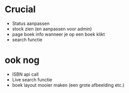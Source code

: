 # Crucial
- Status aanpassen
- stock zien (en aanpassen voor admin)
- page boek info wanneer je op een boek klikt
- search functie

# ook nog
- ISBN api call
- Live search functie
- boek layout mooier maken (een grote afbeelding etc.)